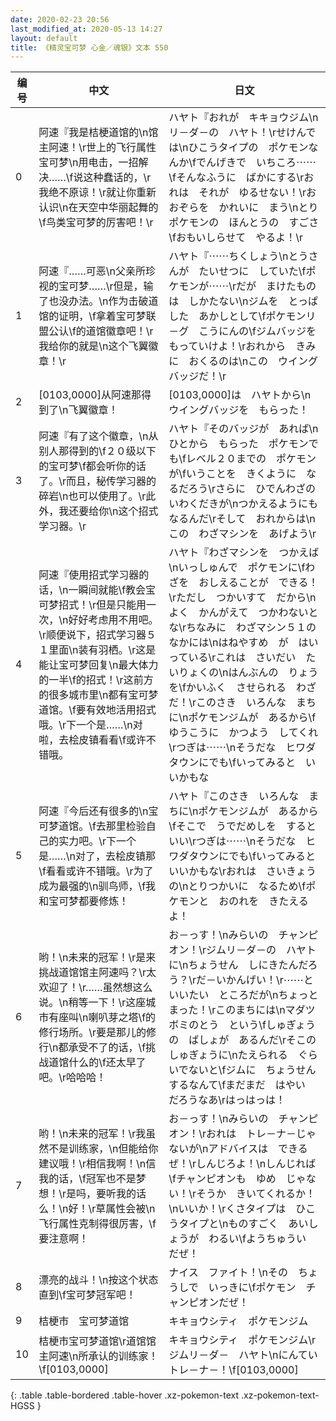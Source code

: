 ```yaml
---
date: 2020-02-23 20:56
last_modified_at: 2020-05-13 14:27
layout: default
title: 《精灵宝可梦 心金／魂银》文本 550
---
```

| 编号 | 中文 | 日文 |
| ---- | ---- | ---- |
| 0 | 阿速『我是桔梗道馆的\n馆主阿速！\r世上的飞行属性宝可梦\n用电击，一招解决……\f说这种蠢话的，\r我绝不原谅！\r就让你重新认识\n在天空中华丽起舞的\f鸟类宝可梦的厉害吧！\r | ハヤト『おれが　キキョウジム\nリ－ダ－の　ハヤト！\rせけんでは\nひこうタイプの　ポケモンなんか\fでんげきで　いちころ⋯⋯\fそんなふうに　ばかにする\rおれは　それが　ゆるせない！\rおおぞらを　かれいに　まう\nとりポケモンの　ほんとうの　すごさ\fおもいしらせて　やるよ！\r |
| 1 | 阿速『……可恶\n父亲所珍视的宝可梦……\r但是，输了也没办法。\n作为击破道馆的证明，\f拿着宝可梦联盟公认\f的道馆徽章吧！\r我给你的就是\n这个飞翼徽章！\r | ハヤト『⋯⋯ちくしょう\nとうさんが　たいせつに　していた\fポケモンが⋯⋯\rだが　まけたものは　しかたない\nジムを　とっぱした　あかしとして\fポケモンリ－グ　こうにんの\fジムバッジを　もっていけよ！\rおれから　きみに　おくるのは\nこの　ウイングバッジだ！\r |
| 2 | [0103,0000]从阿速那得到了\n飞翼徽章！ | [0103,0000]は　ハヤトから\nウイングバッジを　もらった！ |
| 3 | 阿速『有了这个徽章，\n从别人那得到的\f２０级以下的宝可梦\f都会听你的话了。\r而且，秘传学习器的碎岩\n也可以使用了。\r此外，我还要给你\n这个招式学习器。\r | ハヤト『そのバッジが　あれば\nひとから　もらった　ポケモンでも\fレベル２０までの　ポケモンが\fいうことを　きくように　なるだろう\rさらに　ひでんわざの　いわくだきが\nつかえるようにも　なるんだ\rそして　おれからは\nこの　わざマシンを　あげよう\r |
| 4 | 阿速『使用招式学习器的话，\n一瞬间就能\f教会宝可梦招式！\r但是只能用一次，\n好好考虑用不用吧。\r顺便说下，招式学习器５１里面\n装有羽栖。\r这是能让宝可梦回复\n最大体力的一半\f的招式！\r这前方的很多城市里\n都有宝可梦道馆。\f要有效地活用招式哦。\r下一个是……\n对啦，去桧皮镇看看\f或许不错哦。 | ハヤト『わざマシンを　つかえば\nいっしゅんで　ポケモンに\fわざを　おしえることが　できる！\rただし　つかいすて　だから\nよく　かんがえて　つかわないとな\rちなみに　わざマシン５１の　なかには\nはねやすめ　が　はいっている\rこれは　さいだい　たいりょくの\nはんぶんの　りょうを\fかいふく　させられる　わざだ！\rこのさき　いろんな　まちに\nポケモンジムが　あるから\fゆうこうに　かつよう　してくれ\rつぎは⋯⋯\nそうだな　ヒワダタウンにでも\fいってみると　いいかもな |
| 5 | 阿速『今后还有很多的\n宝可梦道馆。\f去那里检验自己的实力吧。\r下一个是……\n对了，去桧皮镇那\f看看或许不错哦。\r为了成为最强的\n驯鸟师，\f我和宝可梦都要修炼！ | ハヤト『このさき　いろんな　まちに\nポケモンジムが　あるから\fそこで　うでだめしを　するといい\rつぎは⋯⋯\nそうだな　ヒワダタウンにでも\fいってみると　いいかもな\rおれは　さいきょうの\nとりつかいに　なるため\fポケモンと　おのれを　きたえるよ！ |
| 6 | 哟！\n未来的冠军！\r是来挑战道馆馆主阿速吗？\r太欢迎了！\r……虽然想这么说。\n稍等一下！\r这座城市有座叫\n喇叭芽之塔\f的修行场所。\r要是那儿的修行\n都承受不了的话，\f挑战道馆什么的\f还太早了吧。\r哈哈哈！ | お－っす！\nみらいの　チャンピオン！\rジムリ－ダ－の　ハヤトに\nちょうせん　しにきたんだろう？\rだ－いかんげい！\r⋯⋯と　いいたい　ところだが\nちょっと　まった！\rこのまちには\nマダツボミのとう　という\fしゅぎょうの　ばしょが　あるんだ\rそこの　しゅぎょうに\nたえられる　ぐらいでないと\fジムに　ちょうせん　するなんて\fまだまだ　はやい　だろうなあ\rはっはっは！ |
| 7 | 哟！\n未来的冠军！\r我虽然不是训练家，\n但能给你建议哦！\r相信我啊！\n信我的话，\f冠军也不是梦想！\r是吗，要听我的话么！\n好！\r草属性会被\n飞行属性克制得很厉害，\f要注意啊！ | お－っす！\nみらいの　チャンピオン！\rおれは　トレ－ナ－じゃないが\nアドバイスは　できるぜ！\rしんじろよ！\nしんじれば\fチャンピオンも　ゆめ　じゃない！\rそうか　きいてくれるか！\nいいか！\rくさタイプは　ひこうタイプと\nものすごく　あいしょうが　わるい\fようちゅうい　だぜ！ |
| 8 | 漂亮的战斗！\n按这个状态直到\f宝可梦冠军吧！ | ナイス　ファイト！\nその　ちょうしで　いっきに\fポケモン　チャンピオンだぜ！ |
| 9 | 桔梗市　宝可梦道馆 | キキョウシティ　ポケモンジム |
| 10 | 桔梗市宝可梦道馆\r道馆馆主阿速\n所承认的训练家！\f[0103,0000] | キキョウシティ　ポケモンジム\rジムリ－ダ－　ハヤト\nにんてい　トレ－ナ－！\f[0103,0000] |
{: .table .table-bordered .table-hover .xz-pokemon-text .xz-pokemon-text-HGSS }
